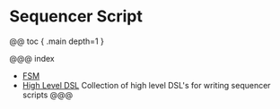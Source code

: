 # Sequencer Script

@@ toc { .main depth=1 }

@@@ index
* [FSM](fsm.md)
* [High Level DSL](dsl/dsl.md) Collection of high level DSL's for writing sequencer scripts
@@@
